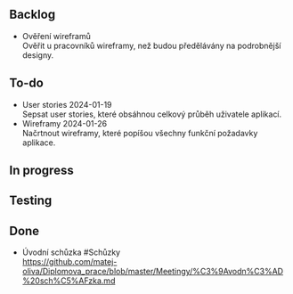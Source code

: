 ## Backlog
- Ověření wireframů  
  Ověřit u pracovníků wireframy, než budou předělávány na podrobnější designy.

## To-do
- User stories 2024-01-19  
  Sepsat user stories, které obsáhnou celkový průběh uživatele aplikací.
- Wireframy 2024-01-26  
  Načrtnout wireframy, které popíšou všechny funkční požadavky aplikace.

## In progress

## Testing

## Done
- Úvodní schůzka #Schůzky  
  https://github.com/matej-oliva/Diplomova_prace/blob/master/Meetingy/%C3%9Avodn%C3%AD%20sch%C5%AFzka.md